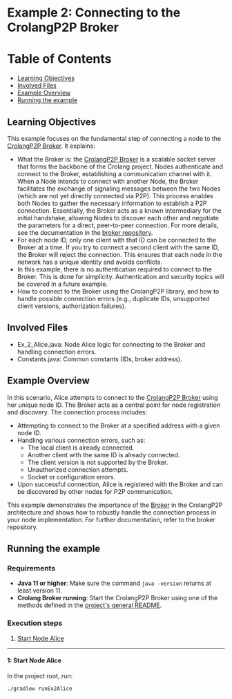 # Example 2: Connecting to the CrolangP2P Broker
# Table of Contents

- [Learning Objectives](#learning-objectives)
- [Involved Files](#involved-files)
- [Example Overview](#example-overview)
- [Running the example](#running-the-example)

## Learning Objectives
This example focuses on the fundamental step of connecting a node to the [CrolangP2P Broker](https://github.com/crolang-p2p/crolang-p2p-broker). It explains:

- What the Broker is: the [CrolangP2P Broker](https://github.com/crolang-p2p/crolang-p2p-broker) is a scalable socket server that forms the backbone of the Crolang project. Nodes authenticate and connect to the Broker, establishing a communication channel with it.  
When a Node intends to connect with another Node, the Broker facilitates the exchange of signaling messages between 
the two Nodes (which are not yet directly connected via P2P). This process enables both Nodes to gather the necessary  information to establish a P2P connection. Essentially, the Broker acts as a known intermediary for the initial handshake, allowing Nodes to discover each other and negotiate the parameters for a direct, peer-to-peer connection. For more details, see the documentation in the [broker repository](https://github.com/crolang-p2p/crolang-p2p-broker).
- For each node ID, only one client with that ID can be connected to the Broker at a time. If you try to connect a second client with the same ID, the Broker will reject the connection. This ensures that each node in the network has a unique identity and avoids conflicts.
- In this example, there is no authentication required to connect to the Broker. This is done for simplicity. Authentication and security topics will be covered in a future example.
- How to connect to the Broker using the CrolangP2P library, and how to handle possible connection errors (e.g., duplicate IDs, unsupported client versions, authorization failures).

## Involved Files

- Ex_2_Alice.java: Node Alice logic for connecting to the Broker and handling connection errors.
- Constants.java: Common constants (IDs, broker address).

## Example Overview
In this scenario, Alice attempts to connect to the [CrolangP2P Broker](https://github.com/crolang-p2p/crolang-p2p-broker) using her unique node ID. The Broker acts as a central point for node registration and discovery. The connection process includes:

- Attempting to connect to the Broker at a specified address with a given node ID.
- Handling various connection errors, such as:
  - The local client is already connected.
  - Another client with the same ID is already connected.
  - The client version is not supported by the Broker.
  - Unauthorized connection attempts.
  - Socket or configuration errors.
- Upon successful connection, Alice is registered with the Broker and can be discovered by other nodes for P2P communication.

This example demonstrates the importance of the [Broker](https://github.com/crolang-p2p/crolang-p2p-broker) in the CrolangP2P architecture and shows how to robustly handle the connection process in your node implementation. For further documentation, refer to the broker repository.

## Running the example
### Requirements
- **Java 11 or higher**: Make sure the command `java -version` returns at least version 11.
- **Crolang Broker running**: Start the CrolangP2P Broker using one of the methods defined in the [project's general README](../../../../../README.md).

### Execution steps
1. [Start Node Alice](#1-start-node-alice)

---

#### 1: Start Node Alice

In the project root, run:

```sh
./gradlew runEx2Alice
```
